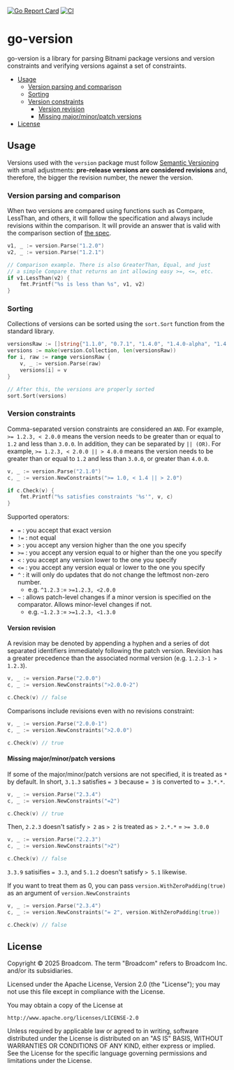 [![Go Report Card](https://goreportcard.com/badge/github.com/bitnami/go-version)](https://goreportcard.com/report/github.com/bitnami/go-version)
[![CI](https://github.com/bitnami/go-version/actions/workflows/go.yml/badge.svg)](https://github.com/bitnami/go-version/actions/workflows/go.yml)

# go-version

go-version is a library for parsing Bitnami package versions and version constraints and verifying versions against a set of constraints.

<!-- START doctoc generated TOC please keep comment here to allow auto update -->
<!-- DON'T EDIT THIS SECTION, INSTEAD RE-RUN doctoc TO UPDATE -->

- [Usage](#usage)
  - [Version parsing and comparison](#version-parsing-and-comparison)
  - [Sorting](#sorting)
  - [Version constraints](#version-constraints)
    - [Version revision](#version-revision)
    - [Missing major/minor/patch versions](#missing-majorminorpatch-versions)
- [License](#license)

<!-- END doctoc generated TOC please keep comment here to allow auto update -->

## Usage

Versions used with the `version` package must follow [Semantic Versioning](https://semver.org/) with small adjustments: **pre-release versions are considered revisions** and, therefore, the bigger the revision number, the newer the version.

### Version parsing and comparison

When two versions are compared using functions such as Compare, LessThan, and others, it will follow the specification and always include revisions within the comparison.
It will provide an answer that is valid with the comparison section of [the spec](https://semver.org/#spec-item-11).

```go
v1, _ := version.Parse("1.2.0")
v2, _ := version.Parse("1.2.1")

// Comparison example. There is also GreaterThan, Equal, and just
// a simple Compare that returns an int allowing easy >=, <=, etc.
if v1.LessThan(v2) {
    fmt.Printf("%s is less than %s", v1, v2)
}
```

### Sorting

Collections of versions can be sorted using the `sort.Sort` function from the standard library.

```go
versionsRaw := []string{"1.1.0", "0.7.1", "1.4.0", "1.4.0-alpha", "1.4.1-beta", "1.4.0-alpha.2+20130313144700"}
versions := make(version.Collection, len(versionsRaw))
for i, raw := range versionsRaw {
    v, _ := version.Parse(raw)
    versions[i] = v
}

// After this, the versions are properly sorted
sort.Sort(versions)
```

### Version constraints

Comma-separated version constraints are considered an `AND`. For example, `>= 1.2.3, < 2.0.0` means the version needs to be greater than or equal to `1.2` and less than `3.0.0`.
In addition, they can be separated by `|| (OR)`. For example, `>= 1.2.3, < 2.0.0 || > 4.0.0` means the version needs to be greater than or equal to `1.2` and less than `3.0.0`, or greater than `4.0.0`.

```go
v, _ := version.Parse("2.1.0")
c, _ := version.NewConstraints(">= 1.0, < 1.4 || > 2.0")

if c.Check(v) {
    fmt.Printf("%s satisfies constraints '%s'", v, c)
}
```

Supported operators:

- `=` : you accept that exact version
- `!=` : not equal
- `>` : you accept any version higher than the one you specify
- `>=` : you accept any version equal to or higher than the one you specify
- `<` : you accept any version lower to the one you specify
- `<=` : you accept any version equal or lower to the one you specify
- `^` : it will only do updates that do not change the leftmost non-zero number.
  - e.g. `^1.2.3` := `>=1.2.3, <2.0.0`
- `~` : allows patch-level changes if a minor version is specified on the comparator. Allows minor-level changes if not.
  - e.g. `~1.2.3` := `>=1.2.3, <1.3.0`

#### Version revision

A revision may be denoted by appending a hyphen and a series of dot separated identifiers immediately following the patch version. Revision has a greater precedence than the associated normal version (e.g. `1.2.3-1 > 1.2.3`).

```go
v, _ := version.Parse("2.0.0")
c, _ := version.NewConstraints(">2.0.0-2")

c.Check(v) // false
```

Comparisons include revisions even with no revisions constraint:

```go
v, _ := version.Parse("2.0.0-1")
c, _ := version.NewConstraints(">2.0.0")

c.Check(v) // true
```

#### Missing major/minor/patch versions

If some of the major/minor/patch versions are not specified, it is treated as `*` by default. In short, `3.1.3` satisfies `= 3` because `= 3` is converted to `= 3.*.*`.

```go
v, _ := version.Parse("2.3.4")
c, _ := version.NewConstraints("=2")

c.Check(v) // true
```

Then, `2.2.3` doesn't satisfy `> 2` as `> 2` is treated as `> 2.*.*` = `>= 3.0.0`

```go
v, _ := version.Parse("2.2.3")
c, _ := version.NewConstraints(">2")

c.Check(v) // false
```

`3.3.9` satisifies `= 3.3`, and `5.1.2` doesn't satisfy `> 5.1` likewise.

If you want to treat them as 0, you can pass `version.WithZeroPadding(true)` as an argument of `version.NewConstraints`

```go
v, _ := version.Parse("2.3.4")
c, _ := version.NewConstraints("= 2", version.WithZeroPadding(true))

c.Check(v) // false
```

## License

Copyright &copy; 2025 Broadcom. The term "Broadcom" refers to Broadcom Inc. and/or its subsidiaries.

Licensed under the Apache License, Version 2.0 (the "License"); you may not use this file except in compliance with the License.

You may obtain a copy of the License at

    http://www.apache.org/licenses/LICENSE-2.0

Unless required by applicable law or agreed to in writing, software distributed under the License is distributed on an "AS IS" BASIS, WITHOUT WARRANTIES OR CONDITIONS OF ANY KIND, either express or implied.
See the License for the specific language governing permissions and limitations under the License.

